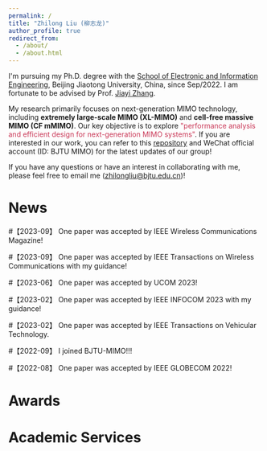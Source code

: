 ```yaml
---
permalink: /
title: "Zhilong Liu (柳志龙)"
author_profile: true
redirect_from: 
  - /about/
  - /about.html
---
```


I'm pursuing my Ph.D. degree with the [School of Electronic and Information Engineering](http://eie.bjtu.edu.cn/), Beijing Jiaotong University, China, since Sep/2022. I am fortunate to be advised by Prof. [Jiayi Zhang](https://sites.google.com/site/jiayizhang8650/). 

My research primarily focuses on next-generation MIMO technology, including **extremely large-scale MIMO (XL-MIMO)** and **cell-free massive MIMO (CF mMIMO)**. Our key objective is to explore <font color="#C93756">"performance analysis and efficient design for next-generation MIMO systems"</font>. If you are interested in our work, you can refer to this [repository](https://github.com/BJTU-MIMO) and WeChat official account (ID: BJTU MIMO) for the latest updates of our group!

If you have any questions or have an interest in collaborating with me, please feel free to email me (zhilongliu@bjtu.edu.cn)!


News
======
#【2023-09】 One paper was accepted by IEEE Wireless Communications Magazine!

#【2023-09】 One paper was accepted by IEEE Transactions on Wireless Communications with my guidance!

#【2023-06】 One paper was accepted by UCOM 2023!

#【2023-02】 One paper was accepted by IEEE INFOCOM 2023 with my guidance!

#【2023-02】 One paper was accepted by IEEE Transactions on Vehicular Technology.

#【2022-09】 I joined BJTU-MIMO!!!

#【2022-08】 One paper was accepted by IEEE GLOBECOM 2022!

Awards
======


Academic Services
======




